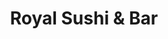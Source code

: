 ---
layout: place
title: "Royal Sushi & Bar"
permalink: /louisiana/new-orleans/royal-sushi-bar.html
stateAbbr: LA
stateName: Louisiana
cityName: New Orleans
seo:
  name: "Royal Sushi & Bar"
  type: Restaurant
  links: http://www.royalsushinola.com/
description: "Looking for sushi in New Orleans, Louisiana? Check out Royal Sushi & Bar for a delightful Japanese dining experience. Enjoy a variety of sushi and other dish..."
place_id: ChIJExCguxmmIIYR7r_EsdB-wnc
photos:
  - name: >-
      places/ChIJExCguxmmIIYR7r_EsdB-wnc/photos/AeeoHcI9gLO3uF-cJ0Q_YtupvAoy6fAREVyglkqTdQz0D3UGBrMmXA_MJjhaEn72ORKF2MDzZXsR675Nkot8la7t6tSpSm9hH6WXhAUAusht3Xm2PzI5CDBmoDyWD0_I03b5WassyYP2T1QBcWxpLXhA3DesLLP8JYyu608nNprZIc5PZsD-A7nkkPDfzHBU_ht4mWw507gHOHoLFep4cpjWV6N3dUP48cgHatlLAPc5TrwbRl5gMK31dbM6ap_tQJ7Q_LElsb3KAqSEYTefyatVo-yDEGtluUP9vDnmvZzBkUMC8w
    widthPx: 960
    heightPx: 540
    authorAttributions:
      - displayName: Royal Sushi & Bar
        uri: https://maps.google.com/maps/contrib/113955011078733709527
        photoUri: >-
          https://lh3.googleusercontent.com/a/ACg8ocLJLAeycBed7sBq5vQqGkeuidhYVY3Fb23kDc6eaeLfItPOog=s100-p-k-no-mo
    flagContentUri: >-
      https://www.google.com/local/imagery/report/?cb_client=maps_api_places.places_api&image_key=!1e10!2sAF1QipPhvhx0ubB0eBNh5clptPah-_BIHulR9VSvW7rg&hl=en-US
    googleMapsUri: >-
      https://www.google.com/maps/place//data=!3m4!1e2!3m2!1sAF1QipPhvhx0ubB0eBNh5clptPah-_BIHulR9VSvW7rg!2e10!4m2!3m1!1s0x8620a619bba01013:0x77c27ed0b1c4bfee
  - name: >-
      places/ChIJExCguxmmIIYR7r_EsdB-wnc/photos/AeeoHcKpJ3V3opHL5W7BZUsAQzsVdq6R4Nft1A9ty0dNohMzC-Dc_iuHDCtG7KUWKLNUGXOzVslUyS9fEyYcEyGMTomEB20kKirqjXJkk4NXqcVdWGY9azZlh73fQOvaLLHNUYmFN4r8crKdxl5r-UiM6tfxktdTgTxpJH19enYwKST1dAEMJkDR4Ygrw_ejVjFBXrKw8cjk1AQqiSFBH5qRc2LrC17h0w2GGatNADHg8d-dNZ-yFjDAumzNIYOLsrK47yfJR15Iqcet1SfS06_lgZ2KS8CNptF3m-sUg0odnBfFJrmQ9TcvYPU8Lhlx-zYhBoczQR4rdDc2U6xjgcuIMBzYR6DdGu-lnERkLfvwSnSjOnvqVyANaVKbofSjUEMweJN997S3XBWSFN8CK--qOvmgBVV_YJDGPbxZ-wou0Bg
    widthPx: 2122
    heightPx: 1891
    authorAttributions:
      - displayName: Ravenous Rat King
        uri: https://maps.google.com/maps/contrib/117070034919898250736
        photoUri: >-
          https://lh3.googleusercontent.com/a-/ALV-UjXOO9UyrAUAliN5dpCBQ3tvPq8JK4aj8m-Bm0Ne0wNRn_K4Aroayg=s100-p-k-no-mo
    flagContentUri: >-
      https://www.google.com/local/imagery/report/?cb_client=maps_api_places.places_api&image_key=!1e10!2sCIHM0ogKEICAgIDGwPaDGg&hl=en-US
    googleMapsUri: >-
      https://www.google.com/maps/place//data=!3m4!1e2!3m2!1sCIHM0ogKEICAgIDGwPaDGg!2e10!4m2!3m1!1s0x8620a619bba01013:0x77c27ed0b1c4bfee
  - name: >-
      places/ChIJExCguxmmIIYR7r_EsdB-wnc/photos/AeeoHcJA5zlFZY6DTRJ4B3PnrKHJ6-tuWkWckvK89BwCA1-VUcFbgQ9IxjEybcpFfXodRKhyV7eTMGT3q-K5V5kUiAdvuLh23PNdAlQmc66dtm-h8imPvKnY2j_XY276c6PFYTDJ3Sktu0_hiR-Egsw8oIEUAOTSh-s4CMzJcwTes2RT1vw_VTo4XPBFzanaA6UyiUq-70NrCq88wLzuA5z2osA-3JweJTiVOquedabsn7sy1C7nADsNvVZBeXenYsDyv-SioTl9u9nITEqkH5FoC0flnyZC98S-WTgu2iVIXIVkSrllDlBFENwvqWe2Q8ILe2Voz9Alto7nuaY2nuMUYi5t2tu5XJvnTuJgZf1ckHugHF3HkhnYIHNxc6iZPaNJtB2MczXMnwAWvNgt8FTjJyX0J0p-jIfdNTQ6QenWfZyfpg
    widthPx: 3000
    heightPx: 4000
    authorAttributions:
      - displayName: Charnese Zanders
        uri: https://maps.google.com/maps/contrib/111602903152393318732
        photoUri: >-
          https://lh3.googleusercontent.com/a-/ALV-UjWVFUsOjejSukhg0WB3qUTswUGAc78Ho4kIZ3U7yKFZ3NKY03G67Q=s100-p-k-no-mo
    flagContentUri: >-
      https://www.google.com/local/imagery/report/?cb_client=maps_api_places.places_api&image_key=!1e10!2sCIHM0ogKEICAgIC9gJGFIA&hl=en-US
    googleMapsUri: >-
      https://www.google.com/maps/place//data=!3m4!1e2!3m2!1sCIHM0ogKEICAgIC9gJGFIA!2e10!4m2!3m1!1s0x8620a619bba01013:0x77c27ed0b1c4bfee
  - name: >-
      places/ChIJExCguxmmIIYR7r_EsdB-wnc/photos/AeeoHcJMbgK9pPUggScncj9LgCgtnMo3mo6tBzQZi42REx1AX3-yNMTlHOjzJDAGPaAda1EFvx8qWnt-CXN_avlhU0FLKcyLwLHxlKHdzKy8WIaqx-Q1Gl2CU75mMW3sNYzAzrv89Caxtu07s35IJn3AAzanEkj64V7KVE5xs8LfYx4TBrEbrVFSoTPhA08HR-ethaxE8JsYKs-TKNGC8O21_ir-R6qA3xR_MkNljCYUpFli0cineUyMKy3l2ncr7yQ3DlwM2Bwipr-ZB_a9lrCFukUbzeMMCpRg1rJX4i3XwrHOwAEWKhI-JB4PjDdfS_brpmnx0qaWo5dKwPlmlEJLru3SapOM-KVpkbgg8ljsZ_0LItnkPVjTVt3stRYHvoI624XW_tEWajvSecu_d6M6BEB-nlpKamlzB6u1SZBrQJGtOVI
    widthPx: 4080
    heightPx: 3072
    authorAttributions:
      - displayName: Chad Dunivent
        uri: https://maps.google.com/maps/contrib/103309649785018363071
        photoUri: >-
          https://lh3.googleusercontent.com/a-/ALV-UjUyl8LhL5wukgBbNK4N4PJfFH9VbuEI4Tagf-D2bq5JwQ-OxQRRgg=s100-p-k-no-mo
    flagContentUri: >-
      https://www.google.com/local/imagery/report/?cb_client=maps_api_places.places_api&image_key=!1e10!2sCIHM0ogKEICAgIC_wojg8gE&hl=en-US
    googleMapsUri: >-
      https://www.google.com/maps/place//data=!3m4!1e2!3m2!1sCIHM0ogKEICAgIC_wojg8gE!2e10!4m2!3m1!1s0x8620a619bba01013:0x77c27ed0b1c4bfee
  - name: >-
      places/ChIJExCguxmmIIYR7r_EsdB-wnc/photos/AeeoHcKRkqD-_yM8PpeAM-x8Wd_crBbiL5yBObCP5DlvQEhOz4V1zEYWFrGLu-3LLmiO8kkVEcSVsTHoqXwkYIAZkDN_oH3mHOeM9o35WVwU72MZnx7pjRDfHoDFBUPrXG4eZY080Ob6jLfAVmSDji9RYbU6xN045ReFc3g-4vHw4jSJUivrDmEm6EXVHfB2DM8_4CIZGFPN0BHD-nYNumOEmKh93JgUGYjTpE8G8jCYqa0-k-ZhRPxOWUy3ITg80xFbdS7SLs2n82psFI9Ix8Ia1dDcmXwJUbwvt0H-qNQJJWpJQMLCL1iwSlfPdsUEbO2Rkci59bJF1NRBnuMYCAP0xM_zylp_Bgsla1i4weNhDWQU07uACrS7sE7m39Pk1mFSQCIsZFpekLmwSIIZVQUY4YO8wy10ZKObJ7D9uNDLFqSnqg
    widthPx: 3000
    heightPx: 4000
    authorAttributions:
      - displayName: Momma B
        uri: https://maps.google.com/maps/contrib/106127550529625820881
        photoUri: >-
          https://lh3.googleusercontent.com/a/ACg8ocKw1w8A8m4ryJp-jhnJOSjR6USQh7nmdG5Hmkki7jjalgBuJA=s100-p-k-no-mo
    flagContentUri: >-
      https://www.google.com/local/imagery/report/?cb_client=maps_api_places.places_api&image_key=!1e10!2sCIHM0ogKEICAgIDT7qbpJQ&hl=en-US
    googleMapsUri: >-
      https://www.google.com/maps/place//data=!3m4!1e2!3m2!1sCIHM0ogKEICAgIDT7qbpJQ!2e10!4m2!3m1!1s0x8620a619bba01013:0x77c27ed0b1c4bfee
  - name: >-
      places/ChIJExCguxmmIIYR7r_EsdB-wnc/photos/AeeoHcKL4aNgUd75UlJXCy2fK33KmlT9iwkdGQvQlrB63h5rS86w6L6BTKuzHfZPrO_l--bDJOzs3og0W1FFH_isqz09pVJ5P6xXk8hyjyU8KQFURYiElSu-_xKYhKCotdU7spbLATURun7ZRT0Bc-2wb_Si1gstf9IXIko6YlrgtPbC2LrukMVqwYwf-T9oamSyw8DtO2mSKaduvlOHi31lhHoqXJ23t15F3JFzBMzVh7RZOYknpYxsb37egYgk0S5D0sjDwmJZviYDxPWMV5CnpsFBtKjE8WZIHFwXOgeRCS2tXQRa9Ktf_Bg_X5x8w3ATluKM3N2lWGAJ6f3RoUiXR4miD96beTXR9g2lhGXCBnGLhepNjvlo1skX8Q4Myw0cJTsvRuXG_pn5rXDuv8D_7tMByQFRaFW1k_nnc5QmoXsaKM3g
    widthPx: 4080
    heightPx: 3072
    authorAttributions:
      - displayName: Brian Franco
        uri: https://maps.google.com/maps/contrib/108886738036918617900
        photoUri: >-
          https://lh3.googleusercontent.com/a-/ALV-UjV3TXQtV1IYetDPoeGGOdpcaHNJWwDd5NoNloLieul7S4VhcNgQ=s100-p-k-no-mo
    flagContentUri: >-
      https://www.google.com/local/imagery/report/?cb_client=maps_api_places.places_api&image_key=!1e10!2sCIHM0ogKEICAgID7nZWeuQE&hl=en-US
    googleMapsUri: >-
      https://www.google.com/maps/place//data=!3m4!1e2!3m2!1sCIHM0ogKEICAgID7nZWeuQE!2e10!4m2!3m1!1s0x8620a619bba01013:0x77c27ed0b1c4bfee
  - name: >-
      places/ChIJExCguxmmIIYR7r_EsdB-wnc/photos/AeeoHcIq7m7id8gpvz8JJaQ0TouSfQWVuClpRl8qIeQWzFM8KfFGpZvXe4kX9Inc2fmOufPsa6gE_C4Pg0EKiSzh2cm1KJhL3SJOhgezHO9knXw-Vyikh1wBfJopuq-ophkQbij1_MB0tEOMfj_guQ7iMFIyL84EiqA2Ap2HwEl686faTWVRoKjC0O0BwFAPs5lJkLc7zkus3EIyHx9AhsaE0GtjmcrNCgcSxnHvU016Yk2ZP9-8j-44j6X19sbgXpVaDtb1GZkdjpN29ivo1DNaCXmq-oX15mgi44rlQDEm_NGKXUiKDfTQCkYkgGbmy0IINfmdb3nlFQBWqSRPn9DKvvjpQSMG4ulPrdpeURkJIrb17kMdUiy-V1UMcoF2iKOIeWd64CAbdyBSH5YMy9zNhuwDajJJyFswvxi6JjYSJpmj-g
    widthPx: 3000
    heightPx: 4000
    authorAttributions:
      - displayName: Momma B
        uri: https://maps.google.com/maps/contrib/106127550529625820881
        photoUri: >-
          https://lh3.googleusercontent.com/a/ACg8ocKw1w8A8m4ryJp-jhnJOSjR6USQh7nmdG5Hmkki7jjalgBuJA=s100-p-k-no-mo
    flagContentUri: >-
      https://www.google.com/local/imagery/report/?cb_client=maps_api_places.places_api&image_key=!1e10!2sCIHM0ogKEICAgIDT7qbpTQ&hl=en-US
    googleMapsUri: >-
      https://www.google.com/maps/place//data=!3m4!1e2!3m2!1sCIHM0ogKEICAgIDT7qbpTQ!2e10!4m2!3m1!1s0x8620a619bba01013:0x77c27ed0b1c4bfee
  - name: >-
      places/ChIJExCguxmmIIYR7r_EsdB-wnc/photos/AeeoHcKZBxPRMtIWpgguNXfiLZel6uHX4mjjyekYwbljU-i8sAUln9NltPd7aWrCC-KC_XMQSOIpKGiBZTH7xsM2a7TtHmS8HfyGuCeF3keSD-PlTZKatT0gsPd2_B85Z6V3Fmf8oNWI8Xol3PHbSsxyShqEPglZbzBL8b0Ixc7m-N5lUTBpbll4iMzZMXv6JEQIDDqQiTd6yRYRFwzvirdsArEilDaJ3rCuAnpHn9saaQKjQpEFLp4r3-tBjHK7b9vKqh-Owmng595pr4yBicIaAw6kcXf17zH1GZuLj6DtO36Dh38vw7-u6cTEWeG6Rp2KpE7zlOqHWfNtgfQmSIrdL3_hFuHYLi1Bl4yl7LAz5B8vTVKiKPzvRu809Ec9jN-xVm99jZt3mwxQsyy7MXSZYL4eFpD_QSTW-KP9fFhEg1JmkjA
    widthPx: 3000
    heightPx: 4000
    authorAttributions:
      - displayName: Momma B
        uri: https://maps.google.com/maps/contrib/106127550529625820881
        photoUri: >-
          https://lh3.googleusercontent.com/a/ACg8ocKw1w8A8m4ryJp-jhnJOSjR6USQh7nmdG5Hmkki7jjalgBuJA=s100-p-k-no-mo
    flagContentUri: >-
      https://www.google.com/local/imagery/report/?cb_client=maps_api_places.places_api&image_key=!1e10!2sCIHM0ogKEICAgIDT7qbpzQE&hl=en-US
    googleMapsUri: >-
      https://www.google.com/maps/place//data=!3m4!1e2!3m2!1sCIHM0ogKEICAgIDT7qbpzQE!2e10!4m2!3m1!1s0x8620a619bba01013:0x77c27ed0b1c4bfee
  - name: >-
      places/ChIJExCguxmmIIYR7r_EsdB-wnc/photos/AeeoHcIQssdil4lXS330MlvqYX59fuC5zYQYOSmWSwrBlnADvkq5RYfUARtc5g__aP13XLmPrCxuuq_Lg4Lg_MgvmseAZcRhNgw2EFSNzn7e4tIKiOcByPZpn5xJBEiseSDTW5ES4suKBDZUL3oisS5Ow2PBlZ3lZw6jSlUM1_cMMstau6XZtxBv4AOocMbPjsIJA5jNLmNOpzE7R2IlveVQJD3wGqtdHWtQtkznQ8nxUIYYmaEAYon475AC6Mhdf9SgcbR27WWLXkzUBC_iOm0jioGaMQPv6bm5TK_zyIUzCL-CXJAft_2IB-SFBa62l03wo9_Rr0YOVOKzE9SUiOoTEojEeExRDdxQVxSwSFH8WFsg3CrMkVri0NqvxzK8TEVLoSddZzhJ1VrXgmfmN2Q4Z_RwtgHmik6yuqWq8qdBSuFT-GeX
    widthPx: 3000
    heightPx: 4000
    authorAttributions:
      - displayName: Momma B
        uri: https://maps.google.com/maps/contrib/106127550529625820881
        photoUri: >-
          https://lh3.googleusercontent.com/a/ACg8ocKw1w8A8m4ryJp-jhnJOSjR6USQh7nmdG5Hmkki7jjalgBuJA=s100-p-k-no-mo
    flagContentUri: >-
      https://www.google.com/local/imagery/report/?cb_client=maps_api_places.places_api&image_key=!1e10!2sCIHM0ogKEICAgIDT7qbpxQE&hl=en-US
    googleMapsUri: >-
      https://www.google.com/maps/place//data=!3m4!1e2!3m2!1sCIHM0ogKEICAgIDT7qbpxQE!2e10!4m2!3m1!1s0x8620a619bba01013:0x77c27ed0b1c4bfee
  - name: >-
      places/ChIJExCguxmmIIYR7r_EsdB-wnc/photos/AeeoHcLsoNgAOiUv11Ts5JbKovtoaqtbQNTuWH9TVzUvVU7cyPuzKDcFG5MdJwpObvxKHv2HTgpUUIeK7AO4P-By2ZpST4ynUB7LJLLfMp9ADrdl05XhWZHqbZwYo1JMVqwjyNX0SJJMOSwW3GnevhgjFA7T-IfX8HWJA1zG4DgPPAeoaV0iR9E_eKJiLmwiflRKcHsJNr4CDKwD3zeLfENj3YGSs2rEoBeZFBgHGGwHCumjimE-o6y77sVV1jjWeFlHZizT0NAXQebQ3Ow-OLD8MpmqAlwCar6rF4Fwokg0zxZxl6rGVQmmtma1hitjxSfHFCyQ3GfIiNlGsaLBd6MZ4nUKOmoHrQA-IkheZNRoufJDk-ELvWHDls4tmRPFX0Pym5HSlFANPO_PvZgrzP8CkVMQpYGaZBf6QzVeoIXC96N4V_ZB
    widthPx: 4000
    heightPx: 3000
    authorAttributions:
      - displayName: Austin Johnson
        uri: https://maps.google.com/maps/contrib/102695800872338245901
        photoUri: >-
          https://lh3.googleusercontent.com/a-/ALV-UjWCaOxhdCXtFIg8DUIJqdKri-yMm7NDQTq4WqMzOQwK5CXJnlhRwQ=s100-p-k-no-mo
    flagContentUri: >-
      https://www.google.com/local/imagery/report/?cb_client=maps_api_places.places_api&image_key=!1e10!2sCIHM0ogKEICAgIDJ_sP48AE&hl=en-US
    googleMapsUri: >-
      https://www.google.com/maps/place//data=!3m4!1e2!3m2!1sCIHM0ogKEICAgIDJ_sP48AE!2e10!4m2!3m1!1s0x8620a619bba01013:0x77c27ed0b1c4bfee
address: 1913 Royal St, New Orleans, LA 70116, USA
street: 1913 Royal St
city: New Orleans
state: LA
zip: '70116'
country: USA
neighborhood: Marigny
latitude: '29.964442'
longitude: '-90.059150'
accessibility_options:
  wheelchairAccessibleRestroom: true
  wheelchairAccessibleSeating: true
business_status: OPERATIONAL
name: Royal Sushi & Bar
google_maps_links:
  directionsUri: >-
    https://www.google.com/maps/dir//''/data=!4m7!4m6!1m1!4e2!1m2!1m1!1s0x8620a619bba01013:0x77c27ed0b1c4bfee!3e0
  placeUri: https://maps.google.com/?cid=8629599270796050414
  writeAReviewUri: >-
    https://www.google.com/maps/place//data=!4m3!3m2!1s0x8620a619bba01013:0x77c27ed0b1c4bfee!12e1
  reviewsUri: >-
    https://www.google.com/maps/place//data=!4m4!3m3!1s0x8620a619bba01013:0x77c27ed0b1c4bfee!9m1!1b1
  photosUri: >-
    https://www.google.com/maps/place//data=!4m3!3m2!1s0x8620a619bba01013:0x77c27ed0b1c4bfee!10e5
primary_type: Sushi Restaurant
opening_hours:
  regular: null
  current: null
secondary_opening_hours:
  regular:
    weekdayDescriptions: null
    type: null
  current:
    weekdayDescriptions: null
    type: null
phone: (504) 827-1900
price_level: PRICE_LEVEL_MODERATE
price_range: $20 &ndash; $30
rating: '4.6'
rating_count: 895
website: http://www.royalsushinola.com/
reviews: null
parking_options: null
payment_options: null
allow_dogs: null
curbside_pickup: null
delivery: null
dine_in: null
good_for_children: null
good_for_groups: null
good_for_sports: null
live_music: null
menu_for_children: null
outdoor_seating: null
reservable: null
restroom: null
serves_beer: null
serves_breakfast: null
serves_brunch: null
serves_cocktails: null
serves_coffee: null
serves_dinner: null
serves_dessert: null
serves_lunch: null
serves_vegetarian_food: null
serves_wine: null
takeout: null
summary: null

---